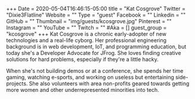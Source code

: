 +++
Date = 2020-05-04T16:46:15-05:00
title = "Kat Cosgrove"
Twitter = "Dixie3Flatline"
Website = ""
Type = "guest"
Facebook = ""
Linkedin = ""
GitHub = ""
Thumbnail = "img/guests/kcosgrove.jpg"
Pinterest = ""
Instagram = ""
YouTube = ""
Twitch = ""
#Aka = []
guest_group = "kcosgrove"
+++
Kat Cosgrove is a chronic early-adopter of new technologies and a real-life cyborg. Her professional engineering background is in web development, IoT, and programming education, but today she's a Developer Advocate for JFrog. She loves finding creative solutions for hard problems, especially if they're a little hacky.

When she's not building demos or at a conference, she spends her time gaming, watching e-sports, and working on useless but entertaining side-projects. She also volunteers with area non-profits geared towards getting more women and other underrepresented minorities into tech.